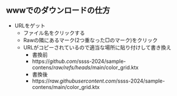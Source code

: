 ## wwwでのダウンロードの仕方

+ URLをゲット
  + ファイル名をクリックする
  + Rawの隣にあるマーク(2つ重なった□のマーク)をクリック
  + URLがコピーされているので適当な場所に貼り付けして書き換え
    + 書換前
    + https://*github.com*/ssss-2024/sample-contens/*raw/refs/heads*/main/color_grid.ktx
    + 書換後
    + https://*raw.githubusercontent.com*/ssss-2024/sample-contens/main/color_grid.ktx
